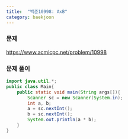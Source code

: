 ```yaml
---
title:  "백준10998: AxB"
category: baekjoon
---
```




### 문제

https://www.acmicpc.net/problem/10998



### 문제 풀이

```java
import java.util.*;
public class Main{
	public static void main(String args[]){
		Scanner sc = new Scanner(System.in);
		int a, b;
		a = sc.nextInt();
		b = sc.nextInt();
		System.out.println(a * b);
	}
}
```
